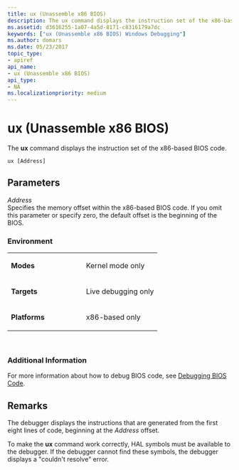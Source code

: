 ```yaml
---
title: ux (Unassemble x86 BIOS)
description: The ux command displays the instruction set of the x86-based BIOS code.
ms.assetid: d3616255-1a07-4a5d-8171-c8316179a7dc
keywords: ["ux (Unassemble x86 BIOS) Windows Debugging"]
ms.author: domars
ms.date: 05/23/2017
topic_type:
- apiref
api_name:
- ux (Unassemble x86 BIOS)
api_type:
- NA
ms.localizationpriority: medium
---
```


# ux (Unassemble x86 BIOS)


The **ux** command displays the instruction set of the x86-based BIOS code.

```
ux [Address]
```

## <span id="ddk_cmd_unassemble_x86_bios_dbg"></span><span id="DDK_CMD_UNASSEMBLE_X86_BIOS_DBG"></span>Parameters


<span id="_______Address______"></span><span id="_______address______"></span><span id="_______ADDRESS______"></span> *Address*   
Specifies the memory offset within the x86-based BIOS code. If you omit this parameter or specify zero, the default offset is the beginning of the BIOS.

### <span id="Environment"></span><span id="environment"></span><span id="ENVIRONMENT"></span>Environment

<table>
<colgroup>
<col width="50%" />
<col width="50%" />
</colgroup>
<tbody>
<tr class="odd">
<td align="left"><p><strong>Modes</strong></p></td>
<td align="left"><p>Kernel mode only</p></td>
</tr>
<tr class="even">
<td align="left"><p><strong>Targets</strong></p></td>
<td align="left"><p>Live debugging only</p></td>
</tr>
<tr class="odd">
<td align="left"><p><strong>Platforms</strong></p></td>
<td align="left"><p>x86-based only</p></td>
</tr>
</tbody>
</table>

 

### <span id="Additional_Information"></span><span id="additional_information"></span><span id="ADDITIONAL_INFORMATION"></span>Additional Information

For more information about how to debug BIOS code, see [Debugging BIOS Code](debugging-bios-code.md).

Remarks
-------

The debugger displays the instructions that are generated from the first eight lines of code, beginning at the *Address* offset.

To make the **ux** command work correctly, HAL symbols must be available to the debugger. If the debugger cannot find these symbols, the debugger displays a "couldn't resolve" error.

 

 





